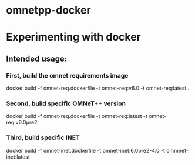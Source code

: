 # omnetpp-docker
# Experimenting with docker

## Intended usage:

### First, build the omnet requirements image

docker build -f omnet-req.dockerfile -t omnet-req:v6.0 -t omnet-req:latest .

### Second, build specific OMNeT++ version

docker build -f omnet-req.dockerfile -t omnet-req:latest -t omnet-req:v6.0pre2

### Third, build specific INET

docker build -f omnet-inet.dockerfile -t omnet-inet:6.0pre2-4.0 -t ommnet-inet:latest


